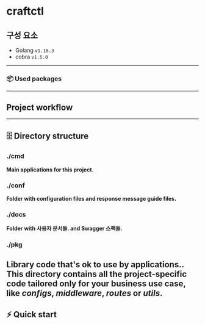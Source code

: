 # craftctl

## 구성 요소
- Golang `v1.18.3`
- cobra `v1.5.0`
-----
### 📦 Used packages

-----
## Project workflow 

-----
## 🗄 Directory structure
### ./cmd
**Main applications for this project.**

### ./conf
**Folder with configuration files and response message guide files.**

### ./docs
**Folder with 사용자 문서들. and Swagger 스펙들.**

### ./pkg
**Library code that's ok to use by applications.**. This directory contains all the project-specific code tailored only for your business use case, like _configs_, _middleware_, _routes_ or _utils_.
-----
## ⚡️ Quick start








